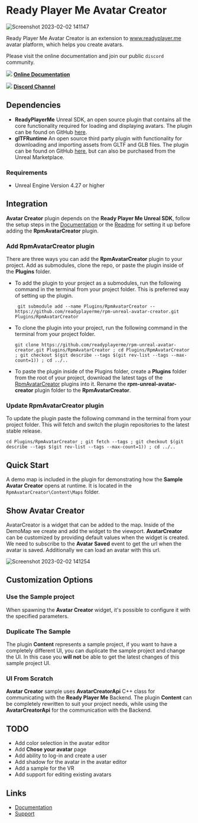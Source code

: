 # Ready Player Me Avatar Creator

![Screenshot 2023-02-02 141147](https://user-images.githubusercontent.com/3124894/216334496-96b035ce-d6dc-4609-a43a-f53cf8722a92.png)

Ready Player Me Avatar Creator is an extension to www.readyplayer.me avatar platform, which helps you create avatars.

Please visit the online documentation and join our public `discord` community.

![](https://i.imgur.com/zGamwPM.png) **[Online Documentation]( https://docs.readyplayer.me/ready-player-me/integration-guides/unreal-sdk )**

![](https://i.imgur.com/FgbNsPN.png) **[Discord Channel]( https://discord.gg/9veRUu2 )**

## Dependencies
- **ReadyPlayerMe** Unreal SDK, an open source plugin that contains all the core functionality required for loading and displaying avatars.
  The plugin can be found on GitHub [here](https://github.com/readyplayerme/rpm-unreal-sdk).
- **glTFRuntime** An open source third party plugin with functionality for downloading and importing assets from GLTF and GLB files.
  The plugin can be found on GitHub [here](https://github.com/rdeioris/glTFRuntime), but can also be purchased from the Unreal Marketplace.

### Requirements

- Unreal Engine Version 4.27 or higher

## Integration

**Avatar Creator** plugin depends on the **Ready Player Me Unreal SDK**, follow the setup steps in the [Documentation](https://docs.readyplayer.me/ready-player-me/integration-guides/unreal-engine/quickstart) or the [Readme](https://github.com/readyplayerme/rpm-unreal-sdk/blob/master/README.md) for setting it up before adding the **RpmAvatarCreator** plugin.

### Add RpmAvatarCreator plugin

There are three ways you can add the **RpmAvatarCreator** plugin to your project. Add as submodules, clone the repo, or paste the plugin inside of the **Plugins** folder.

- To add the plugin to your project as a submodules, run the following command in the terminal from your project folder. This is preferred way of setting up the plugin.

  ```
   git submodule add --name Plugins/RpmAvatarCreator -- https://github.com/readyplayerme/rpm-unreal-avatar-creator.git Plugins/RpmAvatarCreator
  ```

- To clone the plugin into your project, run the following command in the terminal from your project folder.

  ```
  git clone https://github.com/readyplayerme/rpm-unreal-avatar-creator.git Plugins/RpmAvatarCreator ; cd Plugins/RpmAvatarCreator ; git checkout $(git describe --tags $(git rev-list --tags --max-count=1)) ; cd ../..
  ```

- To paste the plugin inside of the Plugins folder, create a **Plugins** folder from the root of your project, download the latest tags of the [RpmAvatarCreator](https://github.com/readyplayerme/rpm-unreal-avatar-creator.git) plugins into it. Rename the **rpm-unreal-avatar-creator** plugin folder to the **RpmAvatarCreator**.

### Update RpmAvatarCreator plugin

To update the plugin paste the following command in the terminal from your project folder. This will fetch and switch the plugin repositories to the latest stable release.

  ```
  cd Plugins/RpmAvatarCreator ; git fetch --tags ; git checkout $(git describe --tags $(git rev-list --tags --max-count=1)) ; cd ../..
  ```

## Quick Start

A demo map is included in the plugin for demonstrating how the **Sample Avatar Creator** opens at runtime. It is located in the `RpmAvatarCreator\Content\Maps` folder.

## Show Avatar Creator

AvatarCreator is a widget that can be added to the map.
Inside of the DemoMap we create and add the widget to the viewport.
**AvatarCreator** can be customized by providing default values when the widget is created.
We need to subscribe to the **Avatar Saved** event to get the url when the avatar is saved.
Additionally we can load an avatar with this url.

![Screenshot 2023-02-02 141254](https://user-images.githubusercontent.com/3124894/216334568-a64b674c-f9b8-4da7-a74e-4ba3249f8798.png)

## Customization Options

### Use the Sample project
When spawning the **Avatar Creator** widget, it's possible to configure it with the specified parameters.

### Duplicate The Sample
The plugin **Content** represents a sample project, if you want to have a completely different UI, you can duplicate the sample project and change the UI.
In this case you **will not** be able to get the latest changes of this sample project UI.

### UI From Scratch
**Avatar Creator** sample uses **AvatarCreatorApi** C++ class for communicating with the **Ready Player Me** Backend. The plugin **Content** can be completely rewritten to suit your project needs, while using the **AvatarCreatorApi** for the communication with the Backend.

## TODO

- Add color selection in the avatar editor
- Add **Chose your avatar** page
- Add ability to log-in and create a user
- Add shadow for the avatar in the avatar editor
- Add a sample for the VR
- Add support for editing existing avatars

## Links
- [Documentation](https://docs.readyplayer.me/ready-player-me/integration-guides/unreal-engine)
- [Support](https://docs.readyplayer.me/ready-player-me/integration-guides/unreal-engine/troubleshooting)

